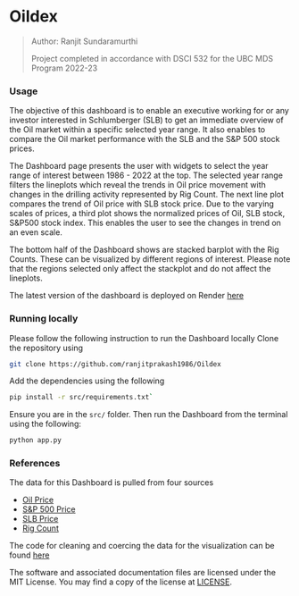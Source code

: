 # Oildex


> Author: Ranjit Sundaramurthi
>
> Project completed in accordance with DSCI 532 for the UBC MDS Program 2022-23


### Usage


The objective of this dashboard is to enable an executive working for or any investor interested in Schlumberger (SLB) to get an immediate overview of the Oil market within a specific selected year range. It also enables to compare the Oil market performance with the SLB and the S&P 500 stock prices.  

The Dashboard page presents the user with widgets to select the year range of interest between 1986 - 2022 at the top. The selected year range filters the lineplots which reveal the trends in Oil price movement with changes in the drilling activity represented by Rig Count. The next line plot compares the trend of Oil price with SLB stock price. Due to the varying scales of prices, a third plot shows the normalized prices of Oil, SLB stock, S&P500 stock index. This enables the user to see the changes in trend on an even scale. 

The bottom half of the Dashboard shows are stacked barplot with the Rig Counts. These can be visualized by different regions of interest. Please note that the regions selected only affect the stackplot and  do not affect the lineplots.



The latest version of the dashboard is deployed on Render [here](https://oildex-dash.onrender.com)


### Running locally

<!-- #region -->
Please follow the following instruction to run the Dashboard locally
Clone the repository using
```bash
git clone https://github.com/ranjitprakash1986/Oildex
```
<!-- #endregion -->

<!-- #region -->
Add the dependencies using the following
```bash
pip install -r src/requirements.txt`
```
<!-- #endregion -->

<!-- #region -->
Ensure you are in the `src/` folder. Then run the Dashboard from the terminal using the following:
```bash
python app.py
```
<!-- #endregion -->

### References


The data for this Dashboard is pulled from four sources
* [Oil Price]("https://www.eia.gov/dnav/pet/PET_PRI_SPT_S1_D.htm")
* [S&P 500 Price]("https://ca.investing.com/indices/us-spx-500-historical-data")
* [SLB Price]("https://ca.investing.com/equities/schlumberger-ltd-historical-data")
* [Rig Count]("https://rigcount.bakerhughes.com/intl-rig-count")

The code for cleaning and coercing the data for the visualization can be found [here](https://github.com/ranjitprakash1986/Oildex/blob/main/src/code.ipynb)

The software and associated documentation files are licensed under the MIT License. You may find a copy of the license at [LICENSE](https://github.com/ranjitprakash1986/Oildex/blob/main/LICENSE).

```python

```

